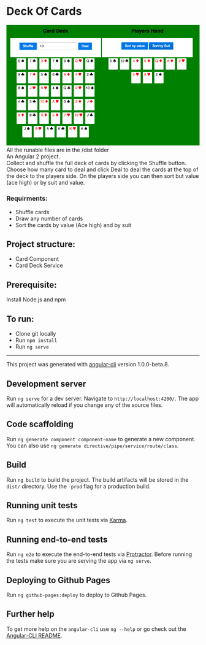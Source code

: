 # Deck Of Cards

![alt tag](https://raw.githubusercontent.com/danfs/learn-angular-2/master/DeckOfCards.png)
All the runable files are in the /dist folder  
An Angular 2 project.  
Collect and shuffle the full deck of cards by clicking the Shuffle button. Choose how many card to deal and click Deal to deal the cards at the top of the deck to the players side. On the players side you can then sort but value (ace high) or by suit and value.  

### Requirments:
- Shuffle cards
- Draw any number of cards
- Sort the cards by value (Ace high) and by suit

## Project structure:
- Card Component  
- Card Deck Service

## Prerequisite:
Install Node.js and npm  

## To run:
- Clone git locally
- Run `npm install`
- Run `ng serve`  


-----
This project was generated with [angular-cli](https://github.com/angular/angular-cli) version 1.0.0-beta.8.

## Development server
Run `ng serve` for a dev server. Navigate to `http://localhost:4200/`. The app will automatically reload if you change any of the source files.

## Code scaffolding

Run `ng generate component component-name` to generate a new component. You can also use `ng generate directive/pipe/service/route/class`.

## Build

Run `ng build` to build the project. The build artifacts will be stored in the `dist/` directory. Use the `-prod` flag for a production build.

## Running unit tests

Run `ng test` to execute the unit tests via [Karma](https://karma-runner.github.io).

## Running end-to-end tests

Run `ng e2e` to execute the end-to-end tests via [Protractor](http://www.protractortest.org/). 
Before running the tests make sure you are serving the app via `ng serve`.

## Deploying to Github Pages

Run `ng github-pages:deploy` to deploy to Github Pages.

## Further help

To get more help on the `angular-cli` use `ng --help` or go check out the [Angular-CLI README](https://github.com/angular/angular-cli/blob/master/README.md).
